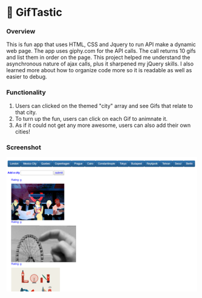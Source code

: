 # :movie_camera: GifTastic

### Overview

This is fun app that uses HTML, CSS and Jquery to run API make a dynamic web page. The app uses giphy.com for the API calls.  The call returns 10 gifs and list them in order on the page.  This project helped me understand the asynchronous nature of ajax calls, plus it sharpened my jQuery skills.  I also learned more about how to organize code more so it is readable as well as easier to debug.

### Functionality

1.  Users can clicked on the themed "city" array and see Gifs that relate to that city.
2.  To turn up the fun, users can click on each Gif to animnate it.
3.  As if it could not get any more awesome, users can also add their own cities!

### Screenshot
![Full Size](assets/images/ss.png)


